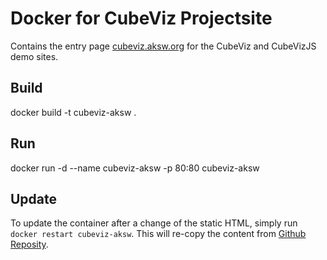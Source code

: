 # Docker for CubeViz Projectsite

Contains the entry page [cubeviz.aksw.org](http://cubeviz.aksw.org/) for the CubeViz and CubeVizJS demo sites.

## Build

docker build -t cubeviz-aksw .

## Run

docker run -d --name cubeviz-aksw -p 80:80 cubeviz-aksw

## Update

To update the container after a change of the static HTML, simply run `docker restart cubeviz-aksw`. This will re-copy the content from [Github Reposity](https://github.com/AKSW/CubeViz-Projectpage).
